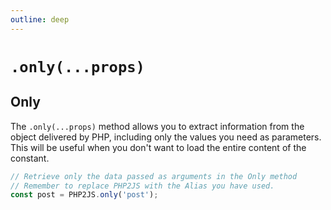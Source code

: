 ```yaml
---
outline: deep
---
```


# `.only(...props)` 

## Only

The `.only(...props)` method allows you to extract information from the object delivered by PHP, including only the values you need as parameters. This will be useful when you don't want to load the entire content of the constant.

```javascript
// Retrieve only the data passed as arguments in the Only method
// Remember to replace PHP2JS with the Alias you have used.
const post = PHP2JS.only('post');
```

